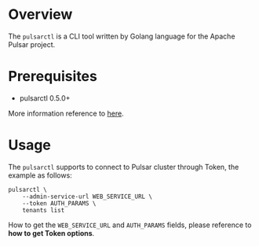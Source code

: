 # Overview

The `pulsarctl` is a CLI tool written by Golang language for the Apache Pulsar project.

# Prerequisites

- pulsarctl 0.5.0+

More information reference to [here](https://github.com/streamnative/pulsarctl/blob/master/README.md).

# Usage

The `pulsarctl` supports to connect to Pulsar cluster through Token, the example as follows:

```shell script
pulsarctl \
    --admin-service-url WEB_SERVICE_URL \
    --token AUTH_PARAMS \
    tenants list
```

How to get the `WEB_SERVICE_URL` and `AUTH_PARAMS` fields, please reference to **how to get Token options**.
